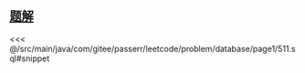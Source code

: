 <!-- @include: @/src/main/java/com/gitee/passerr/leetcode/problem/database/page1/511.md -->
## [题解](https://github.com/PasseRR/JavaLeetCode/blob/master/src/main/java/com/gitee/passerr/leetcode/problem/database/page1/511.sql)
<<< @/src/main/java/com/gitee/passerr/leetcode/problem/database/page1/511.sql#snippet
